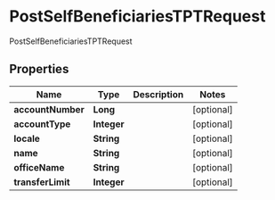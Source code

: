 

# PostSelfBeneficiariesTPTRequest

PostSelfBeneficiariesTPTRequest

## Properties

| Name | Type | Description | Notes |
|------------ | ------------- | ------------- | -------------|
|**accountNumber** | **Long** |  |  [optional] |
|**accountType** | **Integer** |  |  [optional] |
|**locale** | **String** |  |  [optional] |
|**name** | **String** |  |  [optional] |
|**officeName** | **String** |  |  [optional] |
|**transferLimit** | **Integer** |  |  [optional] |



